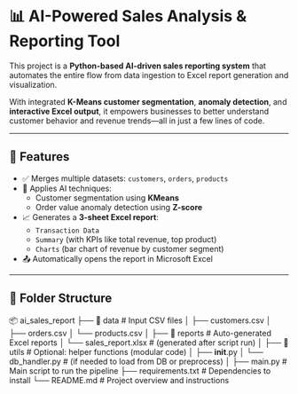 # 📊 AI-Powered Sales Analysis & Reporting Tool

This project is a **Python-based AI-driven sales reporting system** that automates the entire flow from data ingestion to Excel report generation and visualization.

With integrated **K-Means customer segmentation**, **anomaly detection**, and **interactive Excel output**, it empowers businesses to better understand customer behavior and revenue trends—all in just a few lines of code.

---

## 🚀 Features

- ✅ Merges multiple datasets: `customers`, `orders`, `products`
- 🤖 Applies AI techniques:
  - Customer segmentation using **KMeans**
  - Order value anomaly detection using **Z-score**
- 📈 Generates a **3-sheet Excel report**:
  - `Transaction Data`
  - `Summary` (with KPIs like total revenue, top product)
  - `Charts` (bar chart of revenue by customer segment)
- 📤 Automatically opens the report in Microsoft Excel

---

## 📂 Folder Structure
📦 ai_sales_report
├── 📁 data                   # Input CSV files
│   ├── customers.csv
│   ├── orders.csv
│   └── products.csv
│
├── 📁 reports                # Auto-generated Excel reports
│   └── sales_report.xlsx     # (generated after script run)
│
├── 📁 utils                  # Optional: helper functions (modular code)
│   ├── __init__.py
│   └── db_handler.py         # (if needed to load from DB or preprocess)
│
├── main.py                   # Main script to run the pipeline
├── requirements.txt          # Dependencies to install
└── README.md                 # Project overview and instructions


